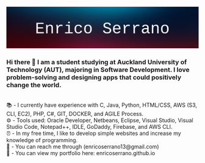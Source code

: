 ![Banner](https://raw.githubusercontent.com/enricoserrano/enricoserrano/master/profilebanner.png)

### Hi there 👋 I am a student studying at Auckland University of Technology (AUT), majoring in Software Development. I love problem-solving and designing apps that could positively change the world. 
<br>
📚 - I currently have experience with C, Java, Python, HTML/CSS, AWS (S3, CLI, EC2), PHP, C#, GIT, DOCKER, and AGILE Process. 
<br>
⚙️ - Tools used: Oracle Developer, Netbeans, Eclipse, Visual Studio, Visual Studio Code, Notepad++, IDLE, GoDaddy, Firebase, and AWS CLI.
<br>
⏰ - In my free time, I like to develop simple websites and increase my knowledge of programming.
<br>
📧 - You can reach me through (enricoserrano13@gmail.com)
<br>
💬 - You can view my portfolio here: enricoserrano.github.io
<!--
**enricoserrano/enricoserrano** is a ✨ _special_ ✨ repository because its `README.md` (this file) appears on your GitHub profile.

Here are some ideas to get you started:

- 🔭 I’m currently working on ...
- 🌱 I’m currently learning ...
- 👯 I’m looking to collaborate on ...
- 🤔 I’m looking for help with ...
- 💬 Ask me about ...
- 📫 How to reach me: ...
- 😄 Pronouns: ...
- ⚡ Fun fact: ...
-->
